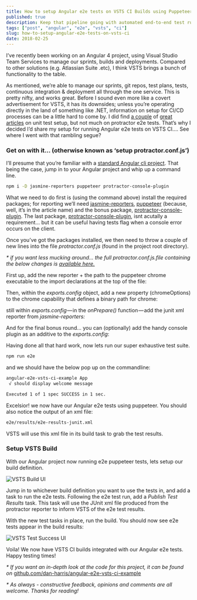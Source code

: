 ```yaml
---
title: How to setup Angular e2e tests on VSTS CI Builds using Puppeteer
published: true
description: Keep that pipeline going with automated end-to-end test runs
tags: ["post", "angular", "e2e", "vsts", "ci"]
slug: how-to-setup-angular-e2e-tests-on-vsts-ci
date: 2018-02-25
---
```


I’ve recently been working on an Angular 4 project, using Visual Studio Team Services to manage our sprints, builds and deployments. Compared to other solutions (e.g. Atlassian Suite .etc), I think VSTS brings a bunch of functionality to the table.

As mentioned, we’re able to manage our sprints, git repos, test plans, tests, continuous integration & deployment all through the one service. This is pretty nifty, and works great. Before I sound even more like a covert advertisement for VSTS, it has its downsides; unless you’re operating directly in the land of something like .NET, information on setup for CI/CD processes can be a little hard to come by. I did find [a couple](https://blogs.msdn.microsoft.com/premier_developer/2017/05/17/integrating-angular-4-unit-tests-with-visual-studio-team-services-vsts/) of [great articles](https://medium.com/@flu.lund/automated-angular-unit-testing-on-visual-studio-team-services-22c03497265c) on unit test setup, but not much on protractor e2e tests. That’s why I decided I’d share my setup for running Angular e2e tests on VSTS CI…. See where I went with that rambling segue?

### Get on with it… (otherwise known as ‘setup protractor.conf.js’)

I’ll presume that you’re familiar with a [standard Angular cli project](https://github.com/angular/angular-cli/wiki/new). That being the case, jump in to your Angular project and whip up a command line.

```bash
npm i -D jasmine-reporters puppeteer protractor-console-plugin
```

What we need to do first is (using the command above) install the required packages; for reporting we’ll need [jasmine-reporters](https://www.npmjs.com/package/jasmine-reporters), [puppeteer](https://www.npmjs.com/package/puppeteer) (because, well, it’s in the article name) and the bonus package, [protractor-console-plugin](https://www.npmjs.com/package/protractor-console-plugin). The last package, [protractor-console-plugin](https://www.npmjs.com/package/protractor-console-plugin), isnt acutally a requirement… but it can be useful having tests flag when a console error occurs on the client.

Once you’ve got the packages installed, we then need to throw a couple of new lines into the file _protractor.conf.js_ (found in the project root directory).

_\* if you want less mucking around… the full protractor.conf.js.file containing the below changes is_ [_available here._](https://github.com/dan-harris/angular-e2e-vsts-ci-example/blob/master/protractor.conf.js)

First up, add the new reporter + the path to the puppeteer chrome executable to the import declarations at the top of the file:

Then, within the _exports.config_ object, add a new property (chromeOptions) to the chrome capability that defines a binary path for chrome:

still within *exports.config* — in the _onPrepare()_ function — add the junit xml reporter from _jasmine-reporters:_

And for the final bonus round… you can (optionally) add the handy console plugin as an additive to the _exports.config_:

Having done all that hard work, now lets run our super exhaustive test suite.

```bash
npm run e2e
```

and we should have the below pop up on the commandline:

```bash
angular-e2e-vsts-ci-example App
 √ should display welcome message

Executed 1 of 1 spec SUCCESS in 1 sec.
```

Excelsior! we now have our Angular e2e tests using puppeteer. You should also notice the output of an xml file:

```bash
e2e/results/e2e-results-junit.xml
```

VSTS will use this xml file in its build task to grab the test results.

### Setup VSTS Build

With our Angular project now running e2e puppeteer tests, lets setup our build definition.

![VSTS Build UI](/blog-images/how-to-setup-angular-e2e-tests-on-vsts-ci__Ey4uv1MSyvO8CFo9UL9r9w.png)

Jump in to whichever build definition you want to use the tests in, and add a task to run the e2e tests. Following the e2e test run, add a _Publish Test Results_ task. This task will use the JUnit xml file produced from the protractor reporter to inform VSTS of the e2e test results.

With the new test tasks in place, run the build. You should now see e2e tests appear in the build results:

![VSTS Test Success UI](/blog-images/how-to-setup-angular-e2e-tests-on-vsts-ci__NcVfWyyyzDC__bY6i0n2VzQ.png)

Voila! We now have VSTS CI builds integrated with our Angular e2e tests. Happy testing times!

_\* If you want an in-depth look at the code for this project, it can be found on_ [github.com/dan-harris/angular-e2e-vsts-ci-example](https://github.com/dan-harris/angular-e2e-vsts-ci-example)

_\* As always - constructive feedback, opinions and comments are all welcome. Thanks for reading!_
